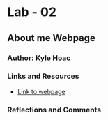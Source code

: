 # Lab - 02

## About me Webpage

### Author: Kyle Hoac

### Links and Resources

- [Link to webpage](https://kylehoac.github.io/201d73-demo/)

### Reflections and Comments
